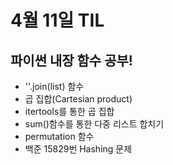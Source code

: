 # 4월 11일 TIL

## 파이썬 내장 함수 공부!
- ''.join(list) 함수
- 곱 집합(Cartesian product)
- itertools를 통한 곱 집합
- sum()함수를 통한 다중 리스트 합치기
- permutation 함수
- 백준 15829번 Hashing 문제